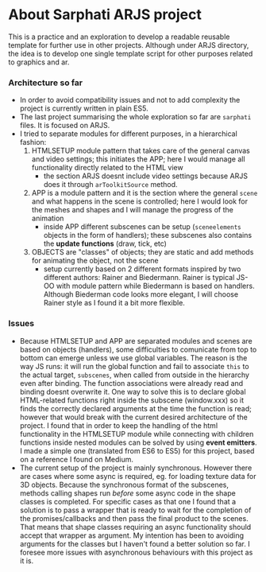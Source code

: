 # About Sarphati ARJS project

This is a practice and an exploration to develop a readable reusable template for further use in other projects. Although under ARJS directory, the idea is to develop one single template script for other purposes related to graphics and ar.

### Architecture so far

* In order to avoid compatibility issues and not to add complexity the project is currently written in plain ES5.
* The last project summarising the whole exploration so far are `sarphati` files. It is focused on ARJS.
* I tried to separate modules for different purposes, in a hierarchical fashion:
	 1. HTMLSETUP module pattern that takes care of the general canvas and video settings; this initiates the APP; here I would manage all functionality directly related to the HTML view
		  * the section ARJS doesnt include video settings because ARJS does it through `arToolkitSource` method.
	 2. APP is a module pattern and it is the section where the general `scene` and what happens in the scene is controlled; here I would look for the meshes and shapes and I will manage the progress of the animation
		  * inside APP different subscenes can be setup (`sceneelements` objects in the form of handlers); these subscenes also contains the **update functions** (draw, tick, etc)
	 3. OBJECTS are "classes" of objects; they are static and add methods for animating the object, not the scene
		  * setup currently based on 2 different formats inspired by two different authors: Rainer and Biedermann. Rainer is typical JS-OO with module pattern while Biedermann is based on handlers. Although Biederman code looks more elegant, I will choose Rainer style as I found it a bit more flexible.

### Issues

* Because HTMLSETUP and APP are separated modules and scenes are based on objects (handlers), some difficulties to comunicate from top to bottom can emerge unless we use global variables. The reason is the way JS runs: it will run the global function and fail to associate `this` to the actual target, `subscenes`, when called from outside in the hierarchy even after binding. The function associations were already read and binding doesnt overwrite it. One way to solve this is to declare global HTML-related functions right inside the subscene (window.xxx) so it finds the correctly declared arguments at the time the function is read; however that would break with the current desired architecture of the project. I found that in order to keep the handling of the html functionality in the HTMLSETUP module while connecting with children functions inside nested modules can be solved by using **event emitters**. I made a simple one (translated from ES6 to ES5) for this project, based on a reference I found on Medium.
* The current setup of the project is mainly synchronous. However there are cases where some async is required, eg. for loading texture data for 3D objects. Because the synchronous format of the subscenes, methods calling shapes run *before* some async code in the shape classes is completed. For specific cases as that one I found that a solution is to pass a wrapper that is ready to wait for the completion of the promises/callbacks and then pass the final product to the scenes. That means that shape classes requiring an async functionality should accept that wrapper as argument. My intention has been to avoiding arguments for the classes but I haven't found a better solution so far. I foresee more issues with asynchronous behaviours with this project as it is.
 
